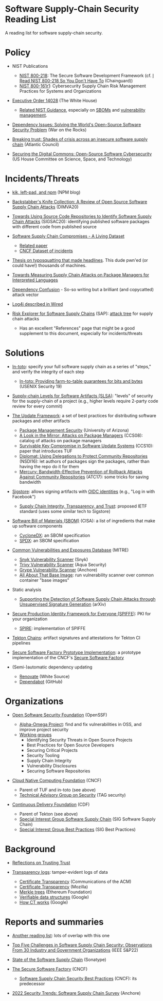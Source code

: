 # Software Supply-Chain Security Reading List

A reading list for software supply-chain security.


Policy
======

-   NIST Publications
    - [NIST 800-218](https://nvlpubs.nist.gov/nistpubs/SpecialPublications/NIST.SP.800-218.pdf): The Secure Software Development Framework
      (cf. [I Read NIST 800-218 So You Don't Have To](https://blog.chainguard.dev/i-read-nist-800-218-so-you-dont-have-to-heres-what-to-watch-out-for/) (Chainguard))
    - [NIST 800-161r1](https://nvlpubs.nist.gov/nistpubs/SpecialPublications/NIST.SP.800-161r1.pdf): Cybersecurity Supply Chain Risk Management Practices for Systems and Organizations

-   [Executive Order 14028](https://www.nist.gov/itl/executive-order-improving-nations-cybersecurity) (The White House)
    - [Related NIST Guidance](https://www.nist.gov/itl/executive-order-14028-improving-nations-cybersecurity/software-supply-chain-security-guidance), especially 
    on [SBOMs](https://www.nist.gov/itl/executive-order-14028-improving-nations-cybersecurity/software-security-supply-chains-software-1) and [vulnerability management](https://www.nist.gov/itl/executive-order-14028-improving-nations-cybersecurity/software-security-supply-chains-0).


-   [Dependency Issues: Solving the World's Open-Source Software Security Problem](https://warontherocks.com/2022/05/dependency-issues-solving-the-worlds-open-source-software-security-problem/) (War on the Rocks)

-   [Breaking trust: Shades of crisis across an insecure software supply chain](https://www.atlanticcouncil.org/in-depth-research-reports/report/breaking-trust-shades-of-crisis-across-an-insecure-software-supply-chain/) (Atlantic Council)

-   [Securing the Digital Commons: Open-Source Software Cybersecurity](https://science.house.gov/hearings/securing-the-digital-commons-open-source-software-cybersecurity) (US House Committee on Science, Space, and Technology)

Incidents/Threats
=================

-   [kik, left-pad, and npm](https://blog.npmjs.org/post/141577284765/kik-left-pad-and-npm.html) (NPM blog)

-   [Backstabber's Knife Collection: A Review of Open Source Software Supply Chain Attacks](https://link.springer.com/chapter/10.1007/978-3-030-52683-2_2) (DIMVA20)

-   [Towards Using Source Code Repositories to Identify Software Supply Chain Attacks](https://dl.acm.org/doi/abs/10.1145/3372297.3420015?casa_token=YSsIGn2lAgUAAAAA:JKARdg_D0tPS1PerolfMMlhosOx-kbOMpcTqu6tn57rV9BGHbsacw03ORONpRclJ6yhkasajuYl2) (SIGSAC20): identifying published software packages with different code from published source

-   [Software Supply Chain Compromises - A Living Dataset](https://github.com/IQTLabs/software-supply-chain-compromises)
    -   [Related paper](https://www.usenix.org/system/files/login/articles/login_winter20_17_geer.pdf)
    -   [CNCF Dataset of incidents](https://github.com/cncf/tag-security/tree/main/supply-chain-security/compromises)

-   [Thesis on typosquatting that made headlines](https://incolumitas.com/data/thesis.pdf). This dude pwn'ed (or could have!) thousands of machines.

-   [Towards Measuring Supply Chain Attacks on Package Managers for Interpreted Languages](https://arxiv.org/abs/2002.01139)

-   [Dependency Confusion](https://medium.com/@alex.birsan/dependency-confusion-4a5d60fec610) - So-so writing but a brilliant (and copycatted) attack vector

-   [Log4j described in Wired](https://www.wired.com/story/log4j-flaw-hacking-internet/)

-   [Risk Explorer for Software Supply Chains](https://sap.github.io/risk-explorer-for-software-supply-chains/#/) (SAP): [attack tree](https://en.wikipedia.org/wiki/Attack_tree) for supply chain attacks
    - Has an excellent "References" page that might be a good supplement to this document, especially for incidents/threats

Solutions
=========

-   [In-toto](https://in-toto.io/): specify your full software supply chain as a series of "steps," and verify the integrity of each step
    -   [In-toto: Providing farm-to-table guarantees for bits and bytes](https://www.usenix.org/conference/usenixsecurity19/presentation/torres-arias) (USENIX Security 19)

-   [Supply-chain Levels for Software Artifacts (SLSA)](https://slsa.dev/): "levels" of security for the supply-chain of a project (e.g., higher levels require 2-party code review for every commit)

-   [The Update Framework](https://theupdateframework.io/): a set of best practices for distributing software packages and other artifacts
    -   [Package Management Security](https://theupdateframework.io/papers/package-management-security-tr08-02.pdf?raw=true) (University of Arizona)
    -   [A Look in the Mirror: Attacks on Package Managers](https://theupdateframework.io/papers/attacks-on-package-managers-ccs2008.pdf?raw=true) (CCS08): catalog of attacks on package managers
    -   [Survivable Key Compromise in Software Update Systems](https://theupdateframework.io/papers/survivable-key-compromise-ccs2010.pdf?raw=true) (CCS10): paper that introduces TUF
    -   [Diplomat: Using Delegations to Protect Community Repositories](https://theupdateframework.io/papers/protect-community-repositories-nsdi2016.pdf?raw=true) (NSDI16): let authors of packages sign the packages, rather than having the repo do it for them
    -   [Mercury: Bandwidth-Effective Prevention of Rollback Attacks Against Community Repositories](https://theupdateframework.io/papers/prevention-rollback-attacks-atc2017.pdf?raw=true) (ATC17): some tricks for saving bandwidth

-   [Sigstore](https://www.sigstore.dev/): allows signing artifacts with [OIDC identities](https://openid.net/connect/) (e.g., "Log in with Facebook")
    -   [Supply Chain Integrity, Transparency, and Trust](https://datatracker.ietf.org/doc/html/draft-birkholz-scitt-architecture-00.html): proposed IETF standard (uses some similar tech to Sigstore)

-   [Software Bill of Materials (SBOM)](https://www.cisa.gov/sbom) (CISA): a list of ingredients that make up software components
    -   [CycloneDX](https://cyclonedx.org/): an SBOM specification
    -   [SPDX](https://spdx.dev/): an SBOM specification

-   [Common Vulnerabilities and Exposures Database](https://www.cve.org/) (MITRE)
    -   [Snyk Vulnerability Scanner](https://snyk.io/learn/vulnerability-scanner/) (Snyk)
    -   [Trivy Vulnerability Scanner](https://aquasecurity.github.io/trivy/v0.27.1/) (Aqua Security)
    -   [Grype Vulnerability Scanner](https://github.com/anchore/grype) (Anchore)
    -   [All About That Base Image](https://uploads-ssl.webflow.com/6228fdbc6c97145dad2a9c2b/624e2337f70386ed568d7e7e_chainguard-all-about-that-base-image.pdf): run vulnerability scanner over common container "base images"

-   Static analysis
    -   [Supporting the Detection of Software Supply Chain Attacks through Unsupervised Signature Generation](https://arxiv.org/abs/2011.02235) (arXiv)

-   [Secure Production Identity Framework for Everyone (SPIFFE)](https://spiffe.io/): PKI for your organization
    -   [SPIRE](https://spiffe.io/docs/latest/spire-about/spire-concepts/): implementation of SPIFFE

-   [Tekton Chains](https://tekton.dev/docs/chains/): artifact signatures and attestations for Tekton CI pipelines

-   [Secure Software Factory Prototype Implementation](https://buildsec.github.io/ssf/): a prototype implementation of the CNCF's [Secure Software Factory](https://acrobat.adobe.com/link/review?uri=urn%3Aaaid%3Ascds%3AUS%3Ad35dcd5d-b284-381a-a948-0478460c7e4c#pageNum=6)

-   (Semi-)automatic dependency updating
    -   [Renovate](https://github.com/renovatebot/renovate) (White Source)
    -   [Dependabot](https://github.com/dependabot/dependabot-core) (GitHub)

Organizations
=============

-   [Open Software Security Foundation](https://openssf.org/) (OpenSSF)
    -   [Alpha-Omega Project](https://openssf.org/community/alpha-omega/): find and fix vulnerabilities in OSS, and improve project security
    -   [Working groups](https://openssf.org/community/openssf-working-groups/)
        -   Identifying Security Threats in Open Source Projects
        -   Best Practices for Open Source Developers
        -   Securing Critical Projects
        -   Security Tooling
        -   Supply Chain Integrity
        -   Vulnerability Disclosures
        -   Securing Software Repositories

-   [Cloud Native Computing Foundation](https://www.cncf.io/) (CNCF)
    -   Parent of TUF and in-toto (see above)
    -   [Technical Advisory Group on Security](https://github.com/cncf/tag-security) (TAG security)

-   [Continuous Delivery Foundation](https://cd.foundation/) (CDF)
    -   Parent of Tekton (see above)
    -   [Special Interest Group Software Supply Chain](https://github.com/cdfoundation/sig-software-supply-chain) (SIG Software Supply Chain)
    -   [Special Interest Group Best Practices](https://github.com/cdfoundation/sig-best-practices) (SIG Best Practices)

Background
==========

-   [Reflections on Trusting Trust](https://www.cs.cmu.edu/~rdriley/487/papers/Thompson_1984_ReflectionsonTrustingTrust.pdf)

-   [Transparency logs](https://transparency.dev/): tamper-evident logs of data
    -   [Certificate Transparency](https://dl.acm.org/doi/fullHtml/10.1145/2659897?casa_token=WUWU20zV90gAAAAA:HMEtIURfaQFCRRnvpr09dz9tE-NLZ0cVYCWDK7LNN_4RxnCPoTQpLPshOQj-breDxmVuF5-JofeP) (Communications of the ACM)
    -   [Certificate Transparency](https://developer.mozilla.org/en-US/docs/Web/Security/Certificate_Transparency) (Mozilla)
    -   [Merkle trees](https://blog.ethereum.org/2015/11/15/merkling-in-ethereum/) (Ethereum Foundation)
    -   [Verifiable data structures](https://transparency.dev/verifiable-data-structures/) (Google)
    -   [How CT works](https://certificate.transparency.dev/howctworks/) (Google)

Reports and summaries
=====================

-   [Another reading list](https://github.com/chughes757/SecureSoftwareSupplyChain): lots of overlap with this one

-   [Top Five Challenges in Software Supply Chain Security: Observations From 30 Industry and Government Organizations](https://ieeexplore.ieee.org/stamp/stamp.jsp?arnumber=9740718&casa_token=uvuXkVAeGd0AAAAA:1qRdbyDo4wpb12N6Xu0Oxo92Wj9Quuy1eLIypdOqdGiasnbVHvX4eq7rBE7SA90Ib_br-5y6&tag=1) (IEEE S&P22)

-   [State of the Software Supply Chain](https://www.sonatype.com/hubfs/Q3%202021-State%20of%20the%20Software%20Supply%20Chain-Report/SSSC-Report-2021_0913_PM_2.pdf?hsLang=en-us) (Sonatype)

-   [The Secure Software Factory](https://github.com/cncf/tag-security/blob/main/supply-chain-security/secure-software-factory/Secure_Software_Factory_Whitepaper.pdf) (CNCF)
    -   [Software Supply Chain Security Best Practices](https://project.linuxfoundation.org/hubfs/CNCF_SSCP_v1.pdf) (CNCF): its predecessor

-   [2022 Security Trends: Software Supply Chain Survey](https://anchore.com/blog/2022-security-trends-software-supply-chain-survey/) (Anchore)
